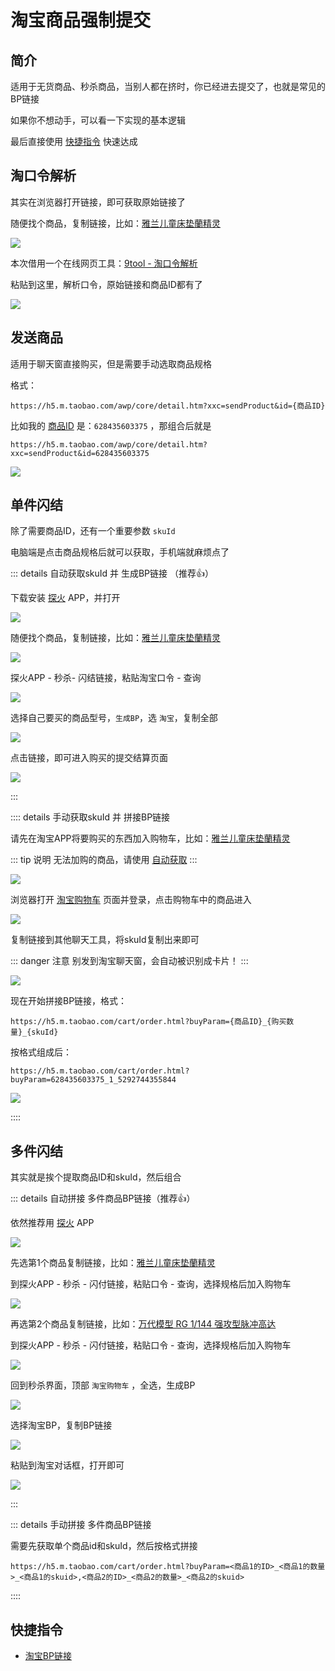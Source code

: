 # 淘宝商品强制提交




## 简介

适用于无货商品、秒杀商品，当别人都在挤时，你已经进去提交了，也就是常见的BP链接

如果你不想动手，可以看一下实现的基本逻辑

最后直接使用 [快捷指令](#快捷指令) 快速达成


## 淘口令解析

其实在浏览器打开链接，即可获取原始链接了

随便找个商品，复制链接，比如：[雅兰儿童床垫蘭精灵](https://m.tb.cn/h.gf4xVnVN5QOdUsq?tk=Vfz1WyO2tcK)

![](/taobao/taobao-01.png)

本次借用一个在线网页工具：[9tool - 淘口令解析](http://m.91tool.com/tkljx)

粘贴到这里，解析口令，原始链接和商品ID都有了

![](/taobao/taobao-02.png)




## 发送商品

适用于聊天窗直接购买，但是需要手动选取商品规格


格式：

```
https://h5.m.taobao.com/awp/core/detail.htm?xxc=sendProduct&id={商品ID}
```

比如我的 [商品ID](#淘口令解析) 是：`628435603375` ，那组合后就是

```
https://h5.m.taobao.com/awp/core/detail.htm?xxc=sendProduct&id=628435603375
```

![](/taobao/taobao-03.png)






## 单件闪结

除了需要商品ID，还有一个重要参数 `skuId`

电脑端是点击商品规格后就可以获取，手机端就麻烦点了



::: details 自动获取skuId 并 生成BP链接 （推荐👍）

下载安装 [探火](https://apps.apple.com/cn/app/id1478077079) APP，并打开

![](/taobao/taobao-04.png)

随便找个商品，复制链接，比如：[雅兰儿童床垫蘭精灵](https://m.tb.cn/h.gf4xVnVN5QOdUsq?tk=Vfz1WyO2tcK)

![](/taobao/taobao-01.png)

探火APP - 秒杀- 闪结链接，粘贴淘宝口令 - 查询

![](/taobao/taobao-05.png)

选择自己要买的商品型号，`生成BP`，选 `淘宝`，复制全部

![](/taobao/taobao-06.png)

点击链接，即可进入购买的提交结算页面

![](/taobao/taobao-07.png)

:::






:::: details 手动获取skuId 并 拼接BP链接

请先在淘宝APP将要购买的东西加入购物车，比如：[雅兰儿童床垫蘭精灵](https://m.tb.cn/h.gf4xVnVN5QOdUsq?tk=Vfz1WyO2tcK)

::: tip 说明
无法加购的商品，请使用 [自动获取](#单件闪结)
:::

![](/taobao/taobao-08.png)

浏览器打开 [淘宝购物车](https://main.m.taobao.com/cart/index.html) 页面并登录，点击购物车中的商品进入

![](/taobao/taobao-09.png)

复制链接到其他聊天工具，将skuId复制出来即可

::: danger 注意
别发到淘宝聊天窗，会自动被识别成卡片！
:::

![](/taobao/taobao-10.png)


现在开始拼接BP链接，格式：

```
https://h5.m.taobao.com/cart/order.html?buyParam={商品ID}_{购买数量}_{skuId}
```


按格式组成后：

```
https://h5.m.taobao.com/cart/order.html?buyParam=628435603375_1_5292744355844

```

![](/taobao/taobao-11.png)

::::







## 多件闪结

其实就是挨个提取商品ID和skuId，然后组合



::: details 自动拼接 多件商品BP链接（推荐👍）

依然推荐用 [探火](https://apps.apple.com/cn/app/id1478077079) APP

![](/taobao/taobao-04.png)

先选第1个商品复制链接，比如：[雅兰儿童床垫蘭精灵](https://m.tb.cn/h.gf4xVnVN5QOdUsq?tk=Vfz1WyO2tcK)

到探火APP - 秒杀 - 闪付链接，粘贴口令 - 查询，选择规格后加入购物车

![](/taobao/taobao-12.png)

再选第2个商品复制链接，比如：[万代模型 RG 1/144 强攻型脉冲高达](https://m.tb.cn/h.gUrhQiHgACjaIb6?tk=fCNeWyN6hTu)

到探火APP - 秒杀 - 闪付链接，粘贴口令 - 查询，选择规格后加入购物车

![](/taobao/taobao-13.png)

回到秒杀界面，顶部 `淘宝购物车` ，全选，生成BP

![](/taobao/taobao-14.png)

选择淘宝BP，复制BP链接

![](/taobao/taobao-15.png)

粘贴到淘宝对话框，打开即可

![](/taobao/taobao-16.png)



:::



::: details 手动拼接 多件商品BP链接

需要先获取单个商品id和skuId，然后按格式拼接

```
https://h5.m.taobao.com/cart/order.html?buyParam=<商品1的ID>_<商品1的数量>_<商品1的skuid>,<商品2的ID>_<商品2的数量>_<商品2的skuid>
```

::::




## 快捷指令

* [淘宝BP链接](https://www.icloud.com/shortcuts/2f3d6dd7acd04cccb217ea96485cca30)

